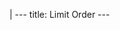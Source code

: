 |
                        ---
                        title: Limit Order
                        ---